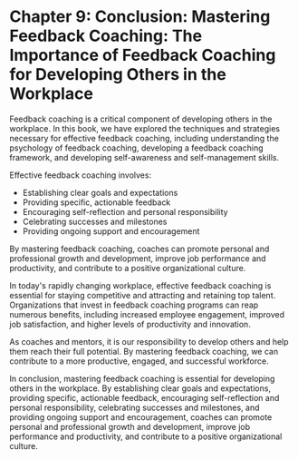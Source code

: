 Chapter 9: Conclusion: Mastering Feedback Coaching: The Importance of Feedback Coaching for Developing Others in the Workplace
==============================================================================================================================

Feedback coaching is a critical component of developing others in the workplace. In this book, we have explored the techniques and strategies necessary for effective feedback coaching, including understanding the psychology of feedback coaching, developing a feedback coaching framework, and developing self-awareness and self-management skills.

Effective feedback coaching involves:

* Establishing clear goals and expectations
* Providing specific, actionable feedback
* Encouraging self-reflection and personal responsibility
* Celebrating successes and milestones
* Providing ongoing support and encouragement

By mastering feedback coaching, coaches can promote personal and professional growth and development, improve job performance and productivity, and contribute to a positive organizational culture.

In today's rapidly changing workplace, effective feedback coaching is essential for staying competitive and attracting and retaining top talent. Organizations that invest in feedback coaching programs can reap numerous benefits, including increased employee engagement, improved job satisfaction, and higher levels of productivity and innovation.

As coaches and mentors, it is our responsibility to develop others and help them reach their full potential. By mastering feedback coaching, we can contribute to a more productive, engaged, and successful workforce.

In conclusion, mastering feedback coaching is essential for developing others in the workplace. By establishing clear goals and expectations, providing specific, actionable feedback, encouraging self-reflection and personal responsibility, celebrating successes and milestones, and providing ongoing support and encouragement, coaches can promote personal and professional growth and development, improve job performance and productivity, and contribute to a positive organizational culture.
